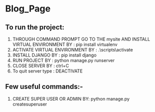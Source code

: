 # Blog_Page

## To run the project:
 
 1. THROUGH COMMAND PROMPT GO TO THE mysite AND INSTALL VIRTUAL ENVIRONMENT BY : pip install virtualenv
 2. ACTIVATE VIRTUAL ENVIRONMENT BY : .\scripts\activate
 3. INSTALL DJANGO BY : pip install django
 4. RUN PROJECT BY : python manage.py runserver
 5. CLOSE SERVER BY : ctrl+C
 6. To quit server type : DEACTIVATE
 
 ## Few useful commands:-
 
 1. CREATE SUPER USER OR ADMIN BY: python manage.py createsuperuser


 

